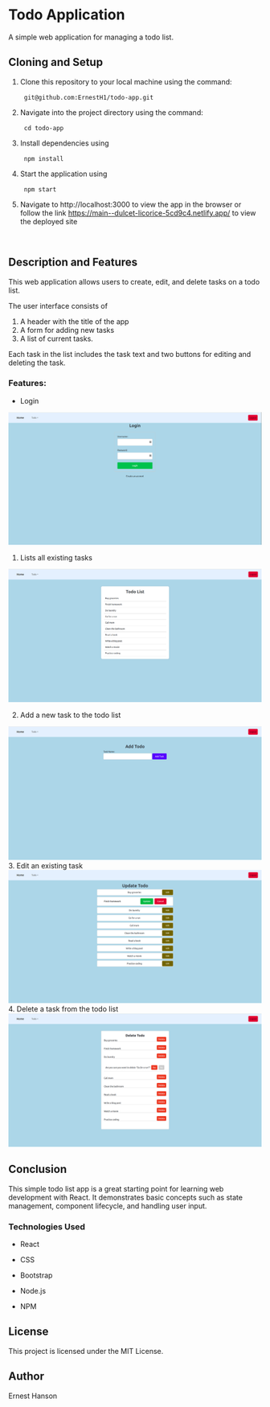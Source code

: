 # Todo Application

A simple web application for managing a todo list.

## Cloning and Setup

1. Clone this repository to your local machine using the command:

        git@github.com:ErnestH1/todo-app.git

2. Navigate into the project directory using the command:


        cd todo-app
3. Install dependencies using 

        npm install

4. Start the application using 

        npm start

5. Navigate to http://localhost:3000 to view the app in the browser or follow the link   https://main--dulcet-licorice-5cd9c4.netlify.app/ to view the deployed site

   <br>
## Description and Features

This web application allows users to create, edit, and delete tasks on a todo list. 

The user interface consists of 
1. A header with the title of the app
2. A form for adding new tasks
3. A list of current tasks. 

Each task in the list includes the task text and two buttons for editing and deleting the task.

### Features:

- Login
<img src="src/images/login.png" alt="Login/Signup">

1. Lists all existing tasks 
<img src="src/images/list.png" alt="All tasks">

2. Add a new task to the todo list
<img src="src/images/add-task.png" alt="Add task">
3. Edit an existing task
<img src="src/images/update-task.png" alt="Update tasks">
4. Delete a task from the todo list
<img src="src/images/delete-task.png" alt="Delete tasks">

## Conclusion

This simple todo list app is a great starting point for learning web development with React. It demonstrates basic concepts such as state management, component lifecycle, and handling user input.

### Technologies Used

- React
- CSS
- Bootstrap

- Node.js
- NPM

## License

This project is licensed under the MIT License.

## Author

Ernest Hanson


